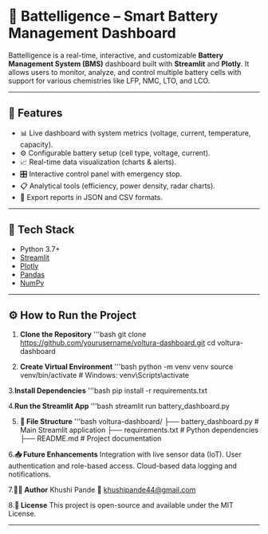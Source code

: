 # 🔋 Battelligence – Smart Battery Management Dashboard

Battelligence is a real-time, interactive, and customizable **Battery Management System (BMS)** dashboard built with **Streamlit** and **Plotly**. It allows users to monitor, analyze, and control multiple battery cells with support for various chemistries like LFP, NMC, LTO, and LCO.

---

## 🚀 Features

- 📊 Live dashboard with system metrics (voltage, current, temperature, capacity).
- ⚙️ Configurable battery setup (cell type, voltage, current).
- 📈 Real-time data visualization (charts & alerts).
- 🎛️ Interactive control panel with emergency stop.
- 📋 Analytical tools (efficiency, power density, radar charts).
- 💾 Export reports in JSON and CSV formats.

---

## 🧰 Tech Stack

- Python 3.7+
- [Streamlit](https://streamlit.io/)
- [Plotly](https://plotly.com/)
- [Pandas](https://pandas.pydata.org/)
- [NumPy](https://numpy.org/)

---

## ⚙️ How to Run the Project

1. **Clone the Repository**
'''bash
git clone https://github.com/yourusername/voltura-dashboard.git
cd voltura-dashboard

2. **Create Virtual Environment**
'''bash
python -m venv venv
source venv/bin/activate  # Windows: venv\Scripts\activate

3.**Install Dependencies**
'''bash
pip install -r requirements.txt

4.**Run the Streamlit App**
'''bash
streamlit run battery_dashboard.py

5. **📁 File Structure**
'''bash
voltura-dashboard/
├── battery_dashboard.py     # Main Streamlit application
├── requirements.txt         # Python dependencies
├── README.md                # Project documentation

6.**📥 Future Enhancements**
Integration with live sensor data (IoT).
User authentication and role-based access.
Cloud-based data logging and notifications.

7.**👩‍💻 Author**
Khushi Pande
📧 khushipande44@gmail.com

8.**📄 License**
This project is open-source and available under the MIT License.

---

